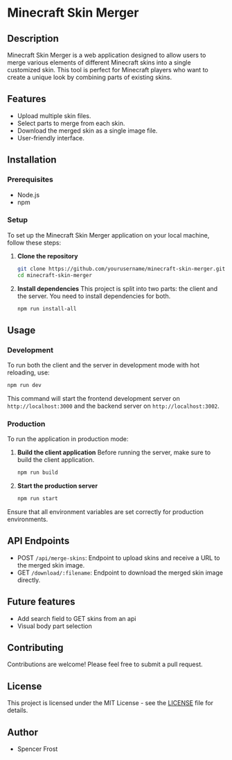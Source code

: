 # Minecraft Skin Merger

## Description
Minecraft Skin Merger is a web application designed to allow users to merge various elements of different Minecraft skins into a single customized skin. This tool is perfect for Minecraft players who want to create a unique look by combining parts of existing skins.

## Features
- Upload multiple skin files.
- Select parts to merge from each skin.
- Download the merged skin as a single image file.
- User-friendly interface.

## Installation

### Prerequisites
- Node.js
- npm

### Setup
To set up the Minecraft Skin Merger application on your local machine, follow these steps:

1. **Clone the repository**
   ```bash
   git clone https://github.com/yourusername/minecraft-skin-merger.git
   cd minecraft-skin-merger
   ```

2. **Install dependencies**
   This project is split into two parts: the client and the server. You need to install dependencies for both.
   ```bash
   npm run install-all
   ```

## Usage

### Development
To run both the client and the server in development mode with hot reloading, use:
```bash
npm run dev
```
This command will start the frontend development server on `http://localhost:3000` and the backend server on `http://localhost:3002`.

### Production
To run the application in production mode:

1. **Build the client application**
   Before running the server, make sure to build the client application.
   ```bash
   npm run build
   ```
2. **Start the production server**
   ```bash
   npm run start
   ```
Ensure that all environment variables are set correctly for production environments.

## API Endpoints
- POST `/api/merge-skins`: Endpoint to upload skins and receive a URL to the merged skin image.
- GET `/download/:filename`: Endpoint to download the merged skin image directly.

## Future features
- Add search field to GET skins from an api
- Visual body part selection

## Contributing
Contributions are welcome! Please feel free to submit a pull request.

## License
This project is licensed under the MIT License - see the [LICENSE](LICENSE) file for details.

## Author
- Spencer Frost

```
